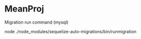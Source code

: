 # MeanProj


Migration run command (mysql) 


node ./node_modules/sequelize-auto-migrations/bin/runmigration

